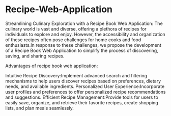 # Recipe-Web-Application
Streamlining Culinary Exploration with a Recipe Book Web Application: The culinary world is vast and diverse, offering a plethora of recipes for individuals to explore and enjoy. However, the accessibility and organization of these recipes often pose challenges for home cooks and food enthusiasts.In response to these challenges, we propose the development of a Recipe Book Web Application to simplify the process of discovering, saving, and sharing recipes.

Advantages of recipe book web application:

Intuitive Recipe Discovery:Implement advanced search and filtering mechanisms to help users discover recipes based on preferences, dietary needs, and available ingredients.
Personalized User Experience:Incorporate user profiles and preferences to offer personalized recipe recommendations and suggestions.
Efficient Recipe Management:Provide tools for users to easily save, organize, and retrieve their favorite recipes, create shopping lists, and plan meals seamlessly.

